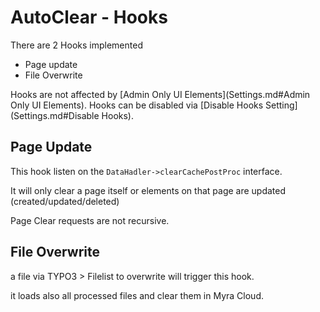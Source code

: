 # AutoClear - Hooks

There are 2 Hooks implemented
* Page update
* File Overwrite

Hooks are not affected by [Admin Only UI Elements](Settings.md#Admin Only UI Elements).
Hooks can be disabled via [Disable Hooks Setting](Settings.md#Disable Hooks).

## Page Update

This hook listen on the `DataHadler->clearCachePostProc` interface.

It will only clear a page itself or elements on that page are updated (created/updated/deleted)

Page Clear requests are not recursive.


## File Overwrite

a file via TYPO3 > Filelist to overwrite will trigger this hook.

it loads also all processed files and clear them in Myra Cloud.
